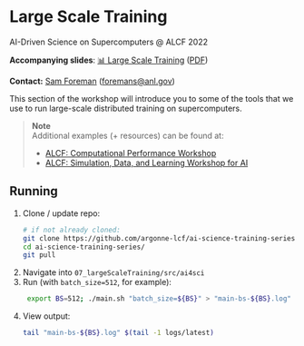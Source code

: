 # Large Scale Training 

AI-Driven Science on Supercomputers @ ALCF 2022

**Accompanying slides**: [📊 Large Scale Training](https://saforem2.github.io/ai4sci-large-scale-training/#/) ([PDF](https://github.com/saforem2/ai4sci-large-scale-training/blob/main/slides.pdf))

**Contact:** [Sam Foreman](samforeman.me) ([foremans@anl.gov](mailto:///foremans@anl.gov))

This section of the workshop will introduce you to some of the tools that we use to run large-scale distributed training on supercomputers.

>  **Note** 
>  <br> Additional examples (+ resources) can be found at:
>  - [ALCF: Computational Performance Workshop](https://github.com/argonne-lcf/CompPerfWorkshop/tree/main/05_scaling-DL)
>  - [ALCF: Simulation, Data, and Learning Workshop for AI](https://github.com/argonne-lcf/sdl_ai_workshop)

## Running

1. Clone / update repo:
    ```bash
    # if not already cloned:
    git clone https://github.com/argonne-lcf/ai-science-training-series
    cd ai-science-training-series/
    git pull
    ```
2. Navigate into `07_largeScaleTraining/src/ai4sci`
3. Run (with `batch_size=512`, for example):
   ```bash
    export BS=512; ./main.sh "batch_size=${BS}" > "main-bs-${BS}.log" 2>&1 &
    ```
4. View output:
    ```bash
    tail "main-bs-${BS}.log" $(tail -1 logs/latest)
    ```

